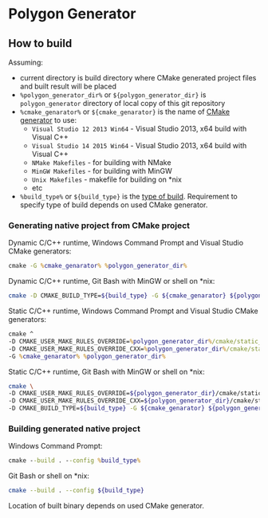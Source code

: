 # Polygon Generator

## How to build

Assuming:

* current directory is build directory where CMake generated project files and built result will be placed
* `%polygon_generator_dir%` or `${polygon_generator_dir}` is `polygon_generator` directory of local copy of this git repository
* `%cmake_genarator%` or `${cmake_genarator}` is the name of [CMake generator](https://cmake.org/cmake/help/latest/manual/cmake-generators.7.html) to use:
  * `Visual Studio 12 2013 Win64` - Visual Studio 2013, x64 build with Visual C++
  * `Visual Studio 14 2015 Win64` - Visual Studio 2013, x64 build with Visual C++
  * `NMake Makefiles` - for building with NMake
  * `MinGW Makefiles` - for building with MinGW
  * `Unix Makefiles` - makefile for building on *nix
  * etc
* `%build_type%` or `${build_type}` is the [type of build](https://cmake.org/cmake/help/latest/variable/CMAKE_BUILD_TYPE.html). 
  Requirement to specify type of build depends on used CMake generator.

### Generating native project from CMake project

Dynamic C/C++ runtime, Windows Command Prompt and Visual Studio CMake generators:

```cmd
cmake -G %cmake_genarator% %polygon_generator_dir% 
```

Dynamic C/C++ runtime, Git Bash with MinGW or shell on *nix:

```bash
cmake -D CMAKE_BUILD_TYPE=${build_type} -G ${cmake_genarator} ${polygon_generator_dir} 
```

Static C/C++ runtime, Windows Command Prompt and Visual Studio CMake generators:

```cmd
cmake ^
-D CMAKE_USER_MAKE_RULES_OVERRIDE=%polygon_generator_dir%/cmake/static_c_runtime_overrides.cmake ^
-D CMAKE_USER_MAKE_RULES_OVERRIDE_CXX=%polygon_generator_dir%/cmake/static_cxx_runtime_overrides.cmake ^
-G %cmake_genarator% %polygon_generator_dir% 
```

Static C/C++ runtime, Git Bash with MinGW or shell on *nix:

```bash
cmake \
-D CMAKE_USER_MAKE_RULES_OVERRIDE=${polygon_generator_dir}/cmake/static_c_runtime_overrides.cmake \
-D CMAKE_USER_MAKE_RULES_OVERRIDE_CXX=${polygon_generator_dir}/cmake/static_cxx_runtime_overrides.cmake \
-D CMAKE_BUILD_TYPE=${build_type} -G ${cmake_genarator} ${polygon_generator_dir} 
```

### Building generated native project

Windows Command Prompt:

```cmd
cmake --build . --config %build_type%
```

Git Bash or shell on *nix:

```bash
cmake --build . --config ${build_type}
```

Location of built binary depends on used CMake generator.
